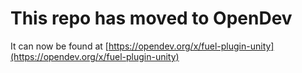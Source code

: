 # This repo has moved to OpenDev

It can now be found at [https://opendev.org/x/fuel-plugin-unity](https://opendev.org/x/fuel-plugin-unity)

